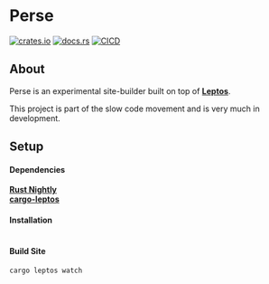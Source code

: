 
# Perse

[![crates.io](https://img.shields.io/crates/v/perse.svg)](https://crates.io/crates/perse) [![docs.rs](https://docs.rs/perse/badge.svg)](https://docs.rs/perse) [![CICD](https://github.com/alexwatever/perse/actions/workflows/cicd.yml/badge.svg?branch=main)](https://github.com/alexwatever/perse/actions/workflows/cicd.yml)


## About

Perse is an experimental site-builder built on top of [**Leptos**](https://github.com/leptos-rs/leptos).

This project is part of the slow code movement and is very much in development.
<br>


## Setup

#### Dependencies

[**Rust Nightly**](https://rust-lang.github.io/rustup/concepts/channels.html)  
[**cargo-leptos**](https://github.com/leptos-rs/cargo-leptos)  

#### Installation

```
```

#### Build Site

```
cargo leptos watch
```
